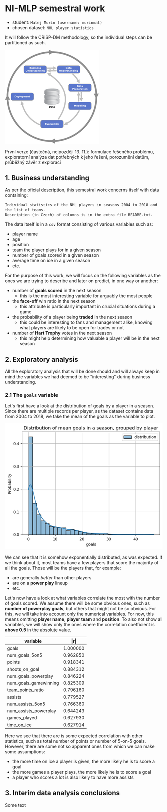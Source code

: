 # NI-MLP semestral work
- student: `Matej Murín (username: murinmat)`
- chosen dataset: `NHL player statistics`

It will follow the CRISP-DM methodology, so the individual steps can be partitioned as such.

<img src="./assets/crisp-dm.png" width="300">

První verze (částečná, nejpozději 13. 11.): formulace řešeného problému, exploratorní analýza dat potřebných k jeho řešení, porozumění datům, průběžný závěr z explorací

## 1. Business understanding

As per the oficial [description](https://courses.fit.cvut.cz/NI-MLP/files/datasets-assignments-instructions.pdf), this semestral work concerns itself with data containing:
```
Individual statistics of the NHL players in seasons 2004 to 2018 and the list of teams.
Description (in Czech) of columns is in the extra file README.txt.
```

The data itself is in a `csv` format consisting of various variables such as:
- player name
- age
- position
- team the player plays for in a given season
- number of goals scored in a given season
- average time on ice in a given season
- etc.

For the purpose of this work, we will focus on the following variables as the ones we are trying to describe and later on predict, in one way or another:
- number of **goals scored** in the next season
    - this is the most interesting variable for arguably the most people
- the **face-off** win ratio in the next season
    - this attribute is particularly important in crucial situations during a game
- the probability of a player being **traded** in the next season
    - this could be interesting to fans and management alike, knowing what players are likely to be open for trades or not
- number of **Hart Trophy** votes in the next season
    - this might help determining how valuable a player will be in the next season

## 2. Exploratory analysis

All the exploratory analysis that will be done should and will always keep in mind the variables we had deemed to be "interesting" during business understanding.

### 2.1 The ``goals`` variable

Let's first have a look at the distribution of goals by a player in a season. Since there are multiple records per player, as the dataset contains data from 2004 to 2018, we take the mean of the goals as the variable to plot.

![avg-goals-in-a-season](./assets/mean-goals-season.png)

We can see that it is somehow exponentially distributed, as was expected. If we think about it, most teams have a few players that score the majority of all the goals. Those will be the players that, for example:
- are generally *better* than other players
- are on a **power play** lineup
- etc.

Let's now have a look at what variables correlate the most with the number of goals scored. We assume there will be some obvious ones, such as **number of powerplay goals**, but others that might not be so obvious. For this, we will take into account only the numerical variables. For now, this means omitting **player name**, **player team** and **position**. To also not show all variables, we will show only the ones where the correlation coefficient is **above 0.5** in the absolute value.

|variable       | \|r\| |
| ------------- | ---------------------------------------- |
|goals |	1.000000 |
|num_goals_5on5 |	0.962850 |
|points |	0.918341 |
|shoots_on_goal |	0.884312 |
|num_goals_powerplay |	0.846224 |
|num_goals_gamewinning |	0.825309 |
|team_points_ratio |	0.796160 |
|assists |	0.779527 |
|num_assists_5on5 |	0.766360 |
|num_assists_powerplay |	0.644243
|games_played |	0.627930
|time_on_ice |	0.627914

Here we see that there are is some expected correlation with other statistics, such as total number of points or number of 5-on-5 goals. However, there are some not so apparent ones from which we can make some assumptions:
- the more time on ice a player is given, the more likely he is to score a goal
- the more games a player plays, the more likely he is to score a goal
- a player who scores a lot is also likely to have more assists

## 3. Interim data analysis conclusions
Some text